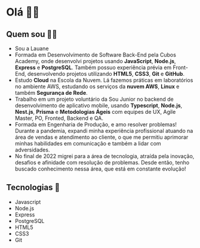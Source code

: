 # Olá 👋🏻

## Quem sou 👩🏻
* Sou a Lauane
* Formada em Desenvolvimento de Software Back-End pela Cubos Academy, onde desenvolvi projetos usando  **JavaScript**,  **Node.js**,  **Express** e  **PostgreSQL**. Também possuo experiência prévia em Front-End, desenvolvendo projetos utilizando **HTML5**, **CSS3**, **Git** e **GitHub**.
* Estudo  **Cloud** na Escola da Nuvem. Lá fazemos práticas em laboratórios no ambiente AWS, estudando os serviços da **nuvem AWS**, **Linux** e também **Segurança de Rede**.
* Trabalho em um projeto voluntário da Sou Junior no backend de desenvolvimento de aplicativo mobile, usando **Typescript**, **Node.js**, **Nest.js**, **Prisma** e **Metodologias Ágeis** com equipes de UX, Agile Master, PO, Fronted, Backend e QA.
* Formada em Engenharia de Produção, e amo resolver problemas! Durante a pandemia, expandi minha experiência profissional atuando na área de vendas e atendimento ao cliente, o que me permitiu aprimorar minhas habilidades em comunicação e também a lidar com adversidades.
* No final de 2022 migrei para a área de tecnologia, atraída pela inovação, desafios e afinidade com resolução de problemas. Desde então, tenho buscado conhecimento nessa área, que está em constante evolução!


## Tecnologias 🚀
* Javascript
* Node.js
* Express
* PostgreSQL
* HTML5
* CSS3
* Git

